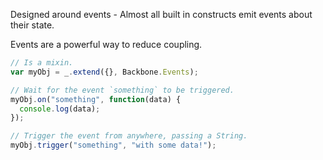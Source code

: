 Designed around events - Almost all built in constructs emit events about their state. 

Events are a powerful way to reduce coupling.

``` javascript
// Is a mixin.
var myObj = _.extend({}, Backbone.Events);

// Wait for the event `something` to be triggered.
myObj.on("something", function(data) {
  console.log(data);
});

// Trigger the event from anywhere, passing a String.
myObj.trigger("something", "with some data!");
```

<script type="speaker-notes">
~ 1 minute.

- Very useful design feature are that events are prolific.

- Backbone.Events is a mixin that can be added to any object.

- Contains `on`, `off`, `listenTo`, `stopListening` `once` and `listenToOnce`.

- Greatly reduce coupling, objects do not need to know about eachother.
  - Events stack.

- Documentation contains all emitted events.
</script>

<style scoped>
  @host {
    background: #FFF;
  }

  ul {
    font-size: 20px;
  }
</style>
